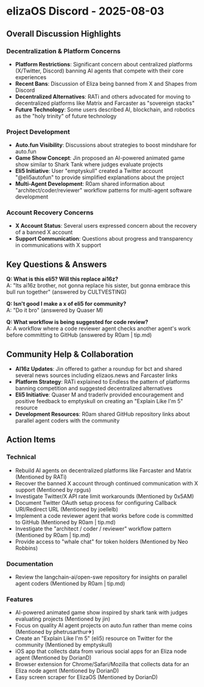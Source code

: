 # elizaOS Discord - 2025-08-03

## Overall Discussion Highlights

### Decentralization & Platform Concerns
- **Platform Restrictions**: Significant concern about centralized platforms (X/Twitter, Discord) banning AI agents that compete with their core experiences
- **Recent Bans**: Discussion of Eliza being banned from X and Shapes from Discord
- **Decentralized Alternatives**: RATi and others advocated for moving to decentralized platforms like Matrix and Farcaster as "sovereign stacks"
- **Future Technology**: Some users described AI, blockchain, and robotics as the "holy trinity" of future technology

### Project Development
- **Auto.fun Visibility**: Discussions about strategies to boost mindshare for auto.fun
- **Game Show Concept**: Jin proposed an AI-powered animated game show similar to Shark Tank where judges evaluate projects
- **Eli5 Initiative**: User "emptyskull" created a Twitter account "@eli5autofun" to provide simplified explanations about the project
- **Multi-Agent Development**: R0am shared information about "architect/coder/reviewer" workflow patterns for multi-agent software development

### Account Recovery Concerns
- **X Account Status**: Several users expressed concern about the recovery of a banned X account
- **Support Communication**: Questions about progress and transparency in communications with X support

## Key Questions & Answers

**Q: What is this eli5? Will this replace ai16z?**  
A: "Its ai16z brother, not gonna replace his sister, but gonna embrace this bull run together" (answered by CULTVESTING)

**Q: Isn't good I make a x of eli5 for community?**  
A: "Do it bro" (answered by Quaser M)

**Q: What workflow is being suggested for code review?**  
A: A workflow where a code reviewer agent checks another agent's work before committing to GitHub (answered by R0am | tip.md)

## Community Help & Collaboration

- **AI16z Updates**: Jin offered to gather a roundup for bct and shared several news sources including elizaos.news and Farcaster links
- **Platform Strategy**: RATi explained to Endless the pattern of platforms banning competition and suggested decentralized alternatives
- **Eli5 Initiative**: Quaser M and traderlv provided encouragement and positive feedback to emptyskull on creating an "Explain Like I'm 5" resource
- **Development Resources**: R0am shared GitHub repository links about parallel agent coders with the community

## Action Items

### Technical
- Rebuild AI agents on decentralized platforms like Farcaster and Matrix (Mentioned by RATi)
- Recover the banned X account through continued communication with X support (Mentioned by rpgus)
- Investigate Twitter/X API rate limit workarounds (Mentioned by 0x5AM)
- Document Twitter OAuth setup process for configuring Callback URI/Redirect URL (Mentioned by joellelb)
- Implement a code reviewer agent that works before code is committed to GitHub (Mentioned by R0am | tip.md)
- Investigate the "architect / coder / reviewer" workflow pattern (Mentioned by R0am | tip.md)
- Provide access to "whale chat" for token holders (Mentioned by Neo Robbins)

### Documentation
- Review the langchain-ai/open-swe repository for insights on parallel agent coders (Mentioned by R0am | tip.md)

### Features
- AI-powered animated game show inspired by shark tank with judges evaluating projects (Mentioned by jin)
- Focus on quality AI agent projects on auto.fun rather than meme coins (Mentioned by phetrusarthur✈)
- Create an "Explain Like I'm 5" (eli5) resource on Twitter for the community (Mentioned by emptyskull)
- iOS app that collects data from various social apps for an Eliza node agent (Mentioned by DorianD)
- Browser extension for Chrome/Safari/Mozilla that collects data for an Eliza node agent (Mentioned by DorianD)
- Easy screen scraper for ElizaOS (Mentioned by DorianD)